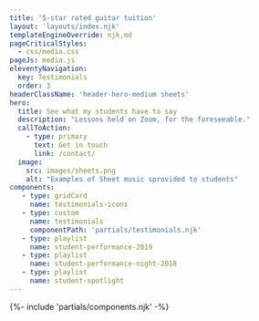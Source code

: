 ```yaml
---
title: '5-star rated guitar tuition'
layout: 'layouts/index.njk'
templateEngineOverride: njk,md
pageCriticalStyles:
  - css/media.css
pageJs: media.js
eleventyNavigation:
  key: Testimonials
  order: 3
headerClassName: 'header-hero-medium sheets'
hero:
  title: See what my students have to say
  description: "Lessons held on Zoom, for the foreseeable."
  callToAction:
    - type: primary
      text: Get in touch
      link: /contact/
  image:
    src: images/sheets.png
    alt: "Examples of Sheet music sprovided to students"
components:
   - type: gridCard
     name: testimonials-icons
   - type: custom
     name: testimonials
     componentPath: 'partials/testimonials.njk'
   - type: playlist
     name: student-performance-2019
   - type: playlist
     name: student-performance-night-2018
   - type: playlist
     name: student-spotlight
---
```


{%- include 'partials/components.njk' -%}



